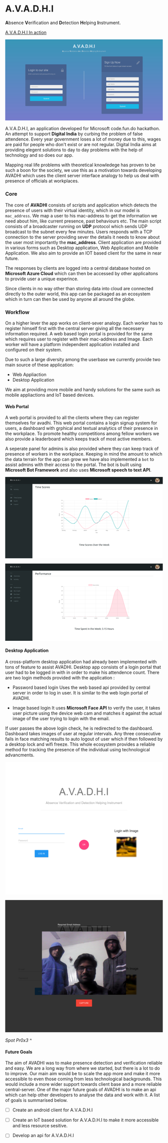 # A.V.A.D.H.I

**A**bsence **V**erification and **D**etection **H**elping **I**nstrument.

[A.V.A.D.H.I In action](https://www.youtube.com/watch?v=YWZpV6OOou0)

![Avadhi](assets/login_welcome.png)


A.V.A.D.H.I, an application developed for Microsoft code.fun.do hackathon. An attempt to support **Digital India** by curbing the problem of false attendence. Every year government loses a lot of money due to this, wages are paid for people who don't exist or are not regular. Digital India aims at providing elegent solutions to day to day problems with the help of technology and so does our app.

Mapping real life problems with theoretical knowledege has proven to be such a boon for the society, we use this as a motivation towards developing AVADHI which uses the client server interface analogy to help us deal with presence of officials at workplaces.

### Core

The core of **AVADHI** consists of scripts and application which detects the presence of users with their virtual identity, which in our model is `mac_address`. We map a user to his mac-address to get the information we need about him, like current presence, past behaviours etc. The main script consists of a broadcaster running on **UDP** protocol which sends UDP broadcast to the subnet every few minutes. Users responds with a TCP connection to the server providing sever the details it needs to know about the user most importantly the **mac_address**. Client application are provided in various forms such as Desktop application, Web Application and Mobile Application. We also aim to provide an IOT based client for the same in near future.

The responses by clients are logged into a central database hosted on **Microsoft Azure Cloud** which can then be accessed by other applicaitons to provide user a unique experince.

Since clients in no way other than storing data into cloud are connected directly to the outer world, this app can be packaged as an ecosystem which in turn can then be used by anyone all around the globe.

### Workflow

On a higher lever the app works on client-sever analogy. Each worker has to register himself first with the central server giving all the necessery information required. A web based login portal is provided for the same which requires user to register with their mac-address and Image. Each worker will have a platform independent application installed and configured on their system.

Due to such a large diversity among the userbase we currently provide two main source of these application:

* Web Appliaction
* Desktop Application

We aim at providing more mobile and handy solutions for the same such as mobile appliactions and IoT based devices.

#### Web Portal

A web portal is provided to all the clients where they can register themselves for avadhi. This web portal contains a login signup system for users, a dashboard with grphical and textual analytics of their presence in the workplace. To promote healthy competitions among fellow workers we also provide a leaderboard which keeps track of most active members.

A seperate panel for admins is also provided where they can keep track of presence of workers in the workplace. Keeping in mind the amount to which the data terrain for the app can grow we have also implemented a `bot` to assist admins with their access to the portal. The bot is built using **Microsoft Bot Framework** and also uses **Microsoft speech to text API**.

![Admin charts](assets/admin_chart.png)

![Curve charts](assets/curve_chart.png)

#### Desktop Application

A cross-platform desktop application had already been implemented with tons of feature to assist AVADHI. Desktop app consists of a login portal that user had to be logged in with in order to make his attendence count. There are two login methods provided with the application :

* Password based login
	Uses the web based api provided by central server in order to log in user. It is similar to the web login portal of AVADHI.

* Image based login
	It uses **Microsoft Face API** to verify the user, it takes user picture using the device web cam and matches it against the actual image of the user trying to login with the email.


If user passes the above login check, he is redirected to the dashboard. Dashboard takes images of user at regular intervals. Any three consecutive fails in face matching results to auto logout of user which if then followed by a desktop lock and wifi freeze. This whole ecosystem provides a reliable method for tracking the presence of the individual using technological advancments.

![Desktop application](assets/desktop_app.png)

![Pr0x3 Members](assets/pr0x3.png)

_Spot Pr0x3 ^_

#### Future Goals

The aim of AVADHI was to make presence detection and verification reliable and easy. We are a long way from where we started, but there is a lot to do to improve. Our main aim would be to scale the app more and make it more accessible to even those coming from less technological backgrounds. This would include a more wider support towards client base and a more reliable central-server. One of the major future goals of AVADHI is to make an api which can help other developers to analyse the data and work with it. A list of goals is summarised below.

- [ ] Create an android client for A.V.A.D.H.I

- [ ] Create an IoT based solution for A.V.A.D.H.I to make it more accessible and less resource sesitive.

- [ ] Develop an api for A.V.A.D.H.I


